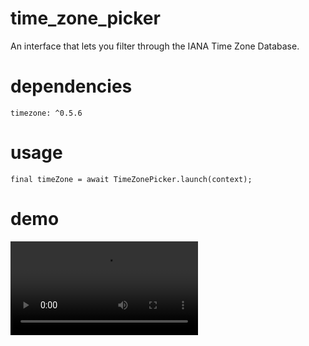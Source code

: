 # time_zone_picker
An interface that lets you filter through the IANA Time Zone Database.

# dependencies
```
timezone: ^0.5.6
```

# usage
```
final timeZone = await TimeZonePicker.launch(context);
```

# demo
![Alt Text](https://i.imgur.com/CUrBWNs.mp4)
